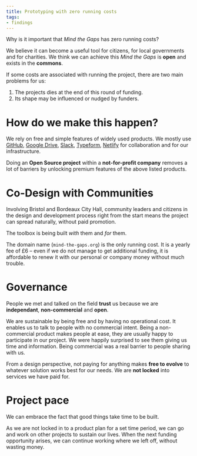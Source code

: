 ```yaml
---
title: Prototyping with zero running costs
tags:
- findings
---
```


Why is it important that _Mind the Gaps_ has zero running costs?

We believe it can become a useful tool for citizens, for local governments and for charities.
We think we can achieve this _Mind the Gaps_ is **open** and exists in the **commons**.

If some costs are associated with running the project, there are two main problems for us:
1. The projects dies at the end of this round of funding.
2. Its shape may be influenced or nudged by funders.


# How do we make this happen?

We rely on free and simple features of widely used products.
We mostly use [GitHub][], [Google Drive][], [Slack][], [Typeform][], [Netlify][] for collaboration and for our infrastructure.

Doing an **Open Source project** within a **not-for-profit company** removes a lot of barriers by unlocking premium features of the above listed products.

# Co-Design with Communities

Involving Bristol and Bordeaux City Hall, community leaders and citizens in the design and development process right from the start means the project can spread naturally, without paid promotion.

The toolbox is being built _with_ them and _for_ them.

The domain name (`mind-the-gaps.org`) is the only running cost.
It is a yearly fee of £6 – even if we do not manage to get additional funding, it is affordable to renew it with our personal or company money without much trouble.

# Governance

People we met and talked on the field **trust** us because we are **independant**, **non-commercial** and **open**.

We are sustainable by being free and by having no operational cost.
It enables us to talk to people with no commercial intent.
Being a non-commercial product makes people at ease, they are usually happy to participate in our project.
We were happily surprised to see them giving us time and information.
Being commercial was a real barrier to people sharing with us.

From a design perspective, not paying for anything makes **free to evolve** to whatever solution works best for our needs.
We are **not locked** into services we have paid for.

# Project pace

We can embrace the fact that good things take time to be built.

As we are not locked in to a product plan for a set time period, we can go and work on other projects to sustain our lives.
When the next funding opportunity arises, we can continue working where we left off, without wasting money.

[GitHub]: https://github,com
[Google Drive]: https://drive.google.com
[Typeform]: https://typeform.com
[Netlify]: https://netlify.com
[Slack]: https://slack.com
